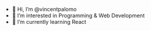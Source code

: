 - 👋 Hi, I’m @vincentpalomo
- 👀 I’m interested in Programming & Web Development
- 🌱 I’m currently learning React

<!---
vincentpalomo/vincentpalomo is a ✨ special ✨ repository because its `README.md` (this file) appears on your GitHub profile.
You can click the Preview link to take a look at your changes.
--->
